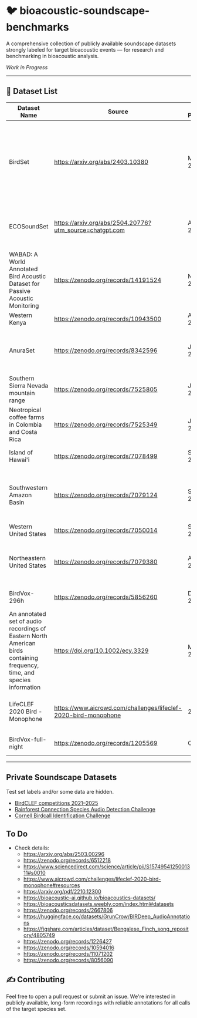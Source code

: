 # 🐦 bioacoustic-soundscape-benchmarks
A comprehensive collection of publicly available soundscape datasets strongly labeled for target bioacoustic events — for research and benchmarking in bioacoustic analysis.

*Work in Progress*

---

## 📂 Dataset List
| Dataset Name | Source | Year Published | Summary | Authors |
|----|----|----|----|----|
| BirdSet | https://arxiv.org/abs/2403.10380 | May 2025 | 6,800 recording hours from ~10,000 classes for training and more than 400 hours across eight evaluation datasets | Lukas Rauch, et al. |
| ECOSoundSet | https://arxiv.org/abs/2504.20776?utm_source=chatgpt.com | April 2025 | Mix of strong and weakly labeled recordings for 224 insect species | David Funosas, et al. |
| WABAD: A World Annotated Bird Acoustic Dataset for Passive Acoustic Monitoring | https://zenodo.org/records/14191524 | Nov. 2024 | 84 hours, 1,147 bird species, 27 countries, 13 biomes | Cristian Pérez-Granados, Esther Sebastián-González |
| Western Kenya | https://zenodo.org/records/10943500 | April 2024 | 32 hours, 176 species | Stefan Kahl, et al. |
| AnuraSet | https://zenodo.org/records/8342596 | June 2023 | 27 hours, 42 species (zenodo mentions ~78 hours for anuraset.zip?) | Juan Sebastián Cañas et al. |
| Southern Sierra Nevada mountain range  | https://zenodo.org/records/7525805 | Jan. 2023 | 16.67 hours, 21 bird species  | Mary Clapp, et al. |
| Neotropical coffee farms in Colombia and Costa Rica | https://zenodo.org/records/7525349 | Jan. 2023 | 34 hours, 89 bird species | Álvaro Vega-Hidalgo, et al. |
| Island of Hawai'i  | https://zenodo.org/records/7078499 | Sept. 2022 | 51 hours, 27 bird species | Amanda Navine, et al. |
| Southwestern Amazon Basin  | https://zenodo.org/records/7079124 | Sept. 2022 | 21 hours, 132 bird species | W. Alexander Hopping, Stefan Kahl, Holger Klinck |
| Western United States  | https://zenodo.org/records/7050014 | Sept. 2022 | 33 hours, 56 bird species | Stefan Kahl, et al. |
| Northeastern United States | https://zenodo.org/records/7079380 | Aug. 2022 | 285 hours, 81 bird species | Stefan Kahl, Russel Charif, Holger Klinck |
| BirdVox-296h | https://zenodo.org/records/5856260 | Dec. 2021 | 296 hours | Andrew Farnsworth et al. |
| An annotated set of audio recordings of Eastern North American birds containing frequency, time, and species information | https://doi.org/10.1002/ecy.3329 | March 2021 | 6.4 hours, 48 species | Lauren M. Chronister et al. |
| LifeCLEF 2020 Bird - Monophone | https://www.aicrowd.com/challenges/lifeclef-2020-bird-monophone | 2020 | 153 soundscapes from Peru, USA, and Germany | Stefan Kahl, et al. |
| BirdVox-full-night | https://zenodo.org/records/1205569 | Oct. 2017 | ~60 hours, ~25 species | Andrew Farnsworth et al. |
---

## Private Soundscape Datasets
Test set labels and/or some data are hidden.
- [BirdCLEF competitions 2021–2025](https://www.imageclef.org/)
- [Rainforest Connection Species Audio Detection Challenge](https://www.kaggle.com/competitions/rfcx-species-audio-detection)
- [Cornell Birdcall Identification Challenge](https://www.kaggle.com/competitions/birdsong-recognition/data)

## To Do
* Check details:
  * https://arxiv.org/abs/2503.00296
  * https://zenodo.org/records/6512218
  * https://www.sciencedirect.com/science/article/pii/S1574954125001311#s0010
  * https://www.aicrowd.com/challenges/lifeclef-2020-bird-monophone#resources
  * https://arxiv.org/pdf/2210.12300
  * https://bioacoustic-ai.github.io/bioacoustics-datasets/
  * https://bioacousticsdatasets.weebly.com/index.html#datasets
  * https://zenodo.org/records/2667806
  * https://huggingface.co/datasets/GrunCrow/BIRDeep_AudioAnnotations
  * https://figshare.com/articles/dataset/Bengalese_Finch_song_repository/4805749
  * https://zenodo.org/records/1226427
  * https://zenodo.org/records/10594016
  * https://zenodo.org/records/11071202
  * https://zenodo.org/records/8056090

## ✍️ Contributing
Feel free to open a pull request or submit an issue. We're interested in publicly available, long-form recordings with reliable annotations for all calls of the target species set.


